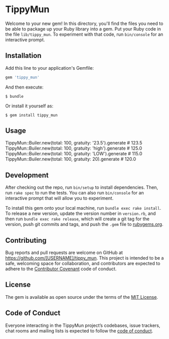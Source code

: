 # TippyMun

Welcome to your new gem! In this directory, you'll find the files you need to be able to package up your Ruby library into a gem. Put your Ruby code in the file `lib/tippy_mun`. To experiment with that code, run `bin/console` for an interactive prompt.

## Installation

Add this line to your application's Gemfile:

```ruby
gem 'tippy_mun'
```

And then execute:

    $ bundle

Or install it yourself as:

    $ gem install tippy_mun

## Usage

TippyMun::Builer.new(total: 100, gratuity: '23.5').generate # 123.5
TippyMun::Builer.new(total: 100, gratuity: 'high').generate # 125.0
TippyMun::Builer.new(total: 100, gratuity: 'LOW').generate  # 115.0
TippyMun::Builer.new(total: 100, gratuity: 20).generate  		# 120.0

## Development

After checking out the repo, run `bin/setup` to install dependencies. Then, run `rake spec` to run the tests. You can also run `bin/console` for an interactive prompt that will allow you to experiment.

To install this gem onto your local machine, run `bundle exec rake install`. To release a new version, update the version number in `version.rb`, and then run `bundle exec rake release`, which will create a git tag for the version, push git commits and tags, and push the `.gem` file to [rubygems.org](https://rubygems.org).

## Contributing

Bug reports and pull requests are welcome on GitHub at https://github.com/[USERNAME]/tippy_mun. This project is intended to be a safe, welcoming space for collaboration, and contributors are expected to adhere to the [Contributor Covenant](http://contributor-covenant.org) code of conduct.

## License

The gem is available as open source under the terms of the [MIT License](https://opensource.org/licenses/MIT).

## Code of Conduct

Everyone interacting in the TippyMun project’s codebases, issue trackers, chat rooms and mailing lists is expected to follow the [code of conduct](https://github.com/[USERNAME]/tippy_mun/blob/master/CODE_OF_CONDUCT.md).

